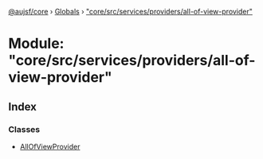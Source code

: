 [@aujsf/core](../README.md) › [Globals](../globals.md) › ["core/src/services/providers/all-of-view-provider"](_core_src_services_providers_all_of_view_provider_.md)

# Module: "core/src/services/providers/all-of-view-provider"

## Index

### Classes

* [AllOfViewProvider](../classes/_core_src_services_providers_all_of_view_provider_.allofviewprovider.md)
